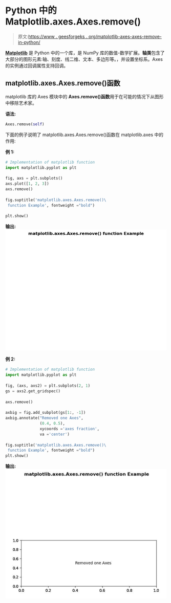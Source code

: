# Python 中的 Matplotlib.axes.Axes.remove()

> 原文:[https://www . geesforgeks . org/matplotlib-axes-axes-remove-in-python/](https://www.geeksforgeeks.org/matplotlib-axes-axes-remove-in-python/)

**[Matplotlib](https://www.geeksforgeeks.org/python-introduction-matplotlib/)** 是 Python 中的一个库，是 NumPy 库的数值-数学扩展。**轴类**包含了大部分的图形元素:轴、刻度、线二维、文本、多边形等。，并设置坐标系。Axes 的实例通过回调属性支持回调。

## matplotlib.axes.Axes.remove()函数

matplotlib 库的 Axes 模块中的 **Axes.remove()函数**用于在可能的情况下从图形中移除艺术家。

**语法:**

```py
Axes.remove(self)

```

下面的例子说明了 matplotlib.axes.Axes.remove()函数在 matplotlib.axes 中的作用:

**例 1:**

```py
# Implementation of matplotlib function
import matplotlib.pyplot as plt

fig, axs = plt.subplots()
axs.plot([1, 2, 3])
axs.remove()

fig.suptitle('matplotlib.axes.Axes.remove()\
 function Example', fontweight ="bold")

plt.show()
```

**输出:**
![](img/ac2b80a28ee5c8a3729f257486da7681.png)

**例 2:**

```py
# Implementation of matplotlib function
import matplotlib.pyplot as plt

fig, (axs, axs2) = plt.subplots(2, 1)
gs = axs2.get_gridspec()

axs.remove()

axbig = fig.add_subplot(gs[1:, -1])
axbig.annotate("Removed one Axes",
               (0.4, 0.5),
               xycoords ='axes fraction',
               va ='center')

fig.suptitle('matplotlib.axes.Axes.remove()\
 function Example', fontweight ="bold")
plt.show()
```

**输出:**
![](img/90c69cd4a0a4d862229224654f7b38ad.png)